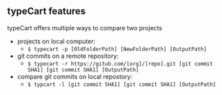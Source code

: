 ## typeCart features
typeCart offers multiple ways to compare two projects
- projects on local computer:
    * `$ typecart -p [OldFolderPath] [NewFolderPath] [OutputPath]`
- git commits on a remote repository:
    * `$ typecart -r https://gitub.com/[org]/[repo].git [git commit SHA1] [git commit SHA1] [OutputPath]`
- compare git commits on local repostory:
    * `$ typcart -l [git commit SHA1] [git commit SHA1] [OutputPath]`